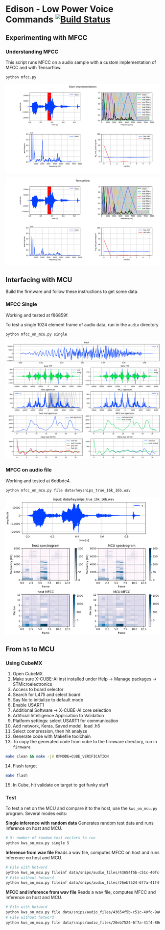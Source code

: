 # Edison - Low Power Voice Commands [![Build Status](https://travis-ci.com/noah95/edison.svg?token=W9DfQq55LKsHhNiMPYw5&branch=master)](https://travis-ci.com/noah95/edison)

## Experimenting with MFCC

### Understanding MFCC
This script runs MFCC on a audio sample with a custom implementation of MFCC and with Tensorflow.

```bash
python mfcc.py
```

![](doc/img/mel_own.png)

![](doc/img/mel_tf.png)

## Interfacing with MCU
Build the firmware and follow these instructions to get some data.

### MFCC Single
Working and tested at f86859f.

To test a single 1024 element frame of audio data, run in the `audio` directory
```bash
python mfcc_on_mcu.py single
```

![](doc/img/mfcc_on_mcu_single.png)

### MFCC on audio file
Working and tested at 6ddbdc4.

```bash
python mfcc_on_mcu.py file data/heysnips_true_16k_16b.wav
```

![](doc/img/mfcc_snips.png)


## From `h5` to MCU

### Using CubeMX

1. Open CubeMX
2. Make sure X-CUBE-AI inst installed under Help -> Manage packages -> STMicroelectronics
3. Access to board selector
4. Search for L475 and select board
5. Say No to initialize to default mode
6. Enable USART1
7. Additional Software -> X-CUBE-AI core selection
8. Artificial Intelligence Application to Validation
9. Platform settings: select USART1 for communication
10. Add network, Keras, Saved model, load .h5
11. Select compression, then hit analyze
12. Generate code with Makefile toolchain
13. To copy the generated code from cube to the firmware directory, run in `firmware`
```bash
make clean && make -j8 OPMODE=CUBE_VERIFICATION
```
14. Flash target
```bash
make flash
```
15. In Cube, hit validate on target to get funky stuff

### Test
To test a net on the MCU and compare it to the host, use the `kws_on_mcu.py` program. Several modes exits:

**Single inference with random data**
Generates random test data and runs inference on host and MCU.

```bash
# 5: number of random test vectors to run
python kws_on_mcu.py single 5
```

**Inference from wav file**
Reads a wav file, computes MFCC on host and runs inference on host and MCU.

```bash
# File with hotword
python kws_on_mcu.py fileinf data/snips/audio_files/43654f5b-c51c-40fc-9a03-6b0fbb3c366f.wav
# File without hotword
python kws_on_mcu.py fileinf data/snips/audio_files/26eb7524-6f7a-41f4-80e3-a0c374542f1a.wav
```

**MFCC and inference from wav file**
Reads a wav file, computes MFCC and inference on host and MCU.

```bash
# File with hotword
python kws_on_mcu.py file data/snips/audio_files/43654f5b-c51c-40fc-9a03-6b0fbb3c366f.wav
# File without hotword
python kws_on_mcu.py file data/snips/audio_files/26eb7524-6f7a-41f4-80e3-a0c374542f1a.wav
```




